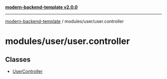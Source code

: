 [**modern-backend-template v2.0.0**](../../../README.md)

***

[modern-backend-template](../../../modules.md) / modules/user/user.controller

# modules/user/user.controller

## Classes

- [UserController](classes/UserController.md)
